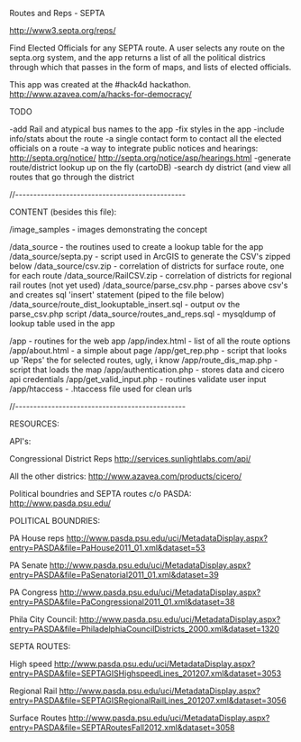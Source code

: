 Routes and Reps - SEPTA

http://www3.septa.org/reps/

Find Elected Officials for any SEPTA route.
A user selects any route on the septa.org
system, and the app returns a list of all
the political districs through which that
passes in the form of maps, and lists of 
elected officials.

This app was created at the #hack4d hackathon.
http://www.azavea.com/a/hacks-for-democracy/


TODO

-add Rail and atypical bus names to the app
-fix styles in the app
-include info/stats about the route
-a single contact form to contact all the elected officials on a route
-a way to integrate public notices and hearings:
	http://septa.org/notice/
	http://septa.org/notice/asp/hearings.html
-generate route/district lookup up on the fly (cartoDB)
-search dy district (and view all routes that go through the district

//-----------------------------------------------

CONTENT (besides this file):

/image_samples - images demonstrating the concept

/data_source - the routines used to create a lookup table for the app
/data_source/septa.py - script used in ArcGIS to generate the CSV's zipped below
/data_source/csv.zip - correlation of districts for surface route, one for each route
/data_source/RailCSV.zip - correlation of districts for regional rail routes (not yet used)
/data_source/parse_csv.php - parses above csv's and creates sql 'insert' statement (piped to the file below)
/data_source/route_dist_lookuptable_insert.sql - output ov the parse_csv.php script
/data_source/routes_and_reps.sql - mysqldump of lookup table used in the app

/app - routines for the web app
/app/index.html - list of all the route options
/app/about.html - a simple about page
/app/get_rep.php - script that looks up 'Reps' the for selected routes, ugly, i know
/app/route_dis_map.php - script that loads the map
/app/authentication.php - stores data and cicero api credentials
/app/get_valid_input.php - routines validate user input
/app/htaccess - .htaccess file used for clean urls



//-----------------------------------------------

RESOURCES:

API's:

Congressional District Reps
http://services.sunlightlabs.com/api/

All the other districs: 
http://www.azavea.com/products/cicero/

Political boundries and SEPTA routes c/o PASDA:  
http://www.pasda.psu.edu/ 


POLITICAL BOUNDRIES:

PA House reps
http://www.pasda.psu.edu/uci/MetadataDisplay.aspx?entry=PASDA&file=PaHouse2011_01.xml&dataset=53

PA Senate
http://www.pasda.psu.edu/uci/MetadataDisplay.aspx?entry=PASDA&file=PaSenatorial2011_01.xml&dataset=39

PA Congress
http://www.pasda.psu.edu/uci/MetadataDisplay.aspx?entry=PASDA&file=PaCongressional2011_01.xml&dataset=38

Phila City Council:
http://www.pasda.psu.edu/uci/MetadataDisplay.aspx?entry=PASDA&file=PhiladelphiaCouncilDistricts_2000.xml&dataset=1320


SEPTA ROUTES:

High speed 
http://www.pasda.psu.edu/uci/MetadataDisplay.aspx?entry=PASDA&file=SEPTAGISHighspeedLines_201207.xml&dataset=3053

Regional Rail
http://www.pasda.psu.edu/uci/MetadataDisplay.aspx?entry=PASDA&file=SEPTAGISRegionalRailLines_201207.xml&dataset=3056

Surface Routes
http://www.pasda.psu.edu/uci/MetadataDisplay.aspx?entry=PASDA&file=SEPTARoutesFall2012.xml&dataset=3058



